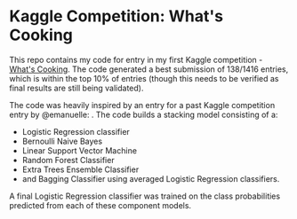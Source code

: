 # Kaggle Competition: What's Cooking

This repo contains my code for entry in my first Kaggle competition - <a href="https://www.kaggle.com/c/whats-cooking">What's Cooking</a>. The code generated a best submission of 138/1416 entries, which is within the top 10% of entries (though this needs to be verified as final results are still being validated).

The code was heavily inspired by an entry for a past Kaggle competition entry by @emanuelle: . The code builds a stacking model consisting of a: 
* Logistic Regression classifier 
* Bernoulli Naive Bayes
* Linear Support Vector Machine
* Random Forest Classifier
* Extra Trees Ensemble Classifier
* and Bagging Classifier using averaged Logistic Regression classifiers. 

A final Logistic Regression classifier was trained on the class probabilities predicted from each of these component models. 
